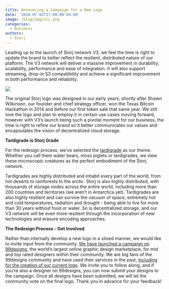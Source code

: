 ```yaml
---
title: Announcing a Campaign for a New Logo
date: '2018-07-02T17:00:00-04:00'
image: /blog/img/slc.png
categories:
  - business
authors:
  - Storj
---
```

Leading up to the launch of Storj network V3, we feel the time is right to update the brand to better reflect the resilient, distributed nature of our platform. The V3 network will deliver a massive improvement in durability, scalability, performance and ease of integration. It will also support streaming, drop-in S3 compatibility and achieve a significant improvement in both performance and reliability.

<!--more-->

![](/blog/img/slc.png)

The original Storj logo was designed in our early years, shortly after Shawn Wilkinson, our founder and chief strategy officer, won the Texas Bitcoin Hackathon in 2014 and before our first token sale that same year. We still love the logo and plan to employ it in certain use cases moving forward, however with V3’s launch being such a pivotal moment for our business, the time is right to refine our brand so it better communicates our values and encapsulates the vision of decentralized cloud storage.

**Tardigrade is Storj Grade**

For the redesign process, we’ve selected the [tardigrade](https://en.wikipedia.org/wiki/Tardigrade) as our theme. Whether you call them water bears, moss piglets or tardigrades, we view these microscopic creatures as the perfect embodiment of the Storj network.

Tardigrades are highly distributed and inhabit every part of the world, from hot deserts to rainforests to the arctic. Storj is also highly distributed, with thousands of storage nodes across the entire world, including more than 200 countries and territories (we aren’t in Antarctica yet). Tardigrades are also highly resilient and can survive the vacuum of space, extremely hot and cold temperatures, radiation and drought - being able to live for more than 30 years without food or water. So is decentralized storage, and our V3 network will be even more resilient through the incorporation of new technologies and erasure encoding approaches.  

**The Redesign Process - Get Involved**

Rather than internally develop a new logo in a siloed manner, we would like to invite input from the community. [We have launched a campaign on 99designs](https://99designs.com/logo-design/contests/design-logo-large-decentralized-cloud-storage-provider-835757/entries), the world’s largest online graphic design marketplace, for mid and top rated designers within their community. We are big fans of the 99designs community and have used their services in the past, [including for the creation of our current logo](https://99designs.com/logo-design/contests/storj-decentralized-cloud-solutions-logo-267190). We invite you to follow along, and if you’re also a designer on 99designs, you can now submit your designs to the campaign. Once all designs have been submitted, we will let the community vote on the final logo. Thank you in advance for your feedback!
